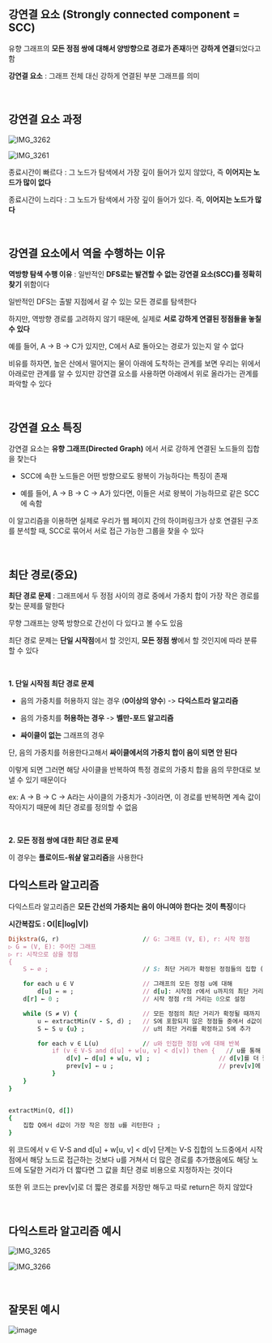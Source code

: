 ## 강연결 요소 (Strongly connected component = SCC)

유향 그래프의 **모든 정점 쌍에 대해서 양방향으로 경로가 존재**하면 **강하게 연결**되었다고 함

**강연결 요소** : 그래프 전체 대신 강하게 연결된 부분 그래프를 의미

<br/>

## 강연결 요소 과정 

![IMG_3262](https://github.com/user-attachments/assets/33fcb0f3-2bbc-4940-8310-98eb5be1136b)

![IMG_3261](https://github.com/user-attachments/assets/b94c61de-d3a4-423c-8ad5-7d65d36d15e7)

종료시간이 빠르다 : 그 노드가 탐색에서 가장 깊이 들어가 있지 않았다, 즉 **이어지는 노드가 많이 없다**

종료시간이 느리다 : 그 노드가 탐색에서 가장 깊이 들어가 있다. 즉, **이어지는 노드가 많다**

<br/>

## 강연결 요소에서 역을 수행하는 이유

**역방향 탐색 수행 이유** : 일반적인 **DFS로는 발견할 수 없는 강연결 요소(SCC)를 정확히 찾기** 위함이다

일반적인 DFS는 출발 지점에서 갈 수 있는 모든 경로를 탐색한다

하지만, 역방향 경로를 고려하지 않기 때문에, 실제로 **서로 강하게 연결된 정점들을 놓칠 수 있다**

예를 들어, A → B → C가 있지만, C에서 A로 돌아오는 경로가 있는지 알 수 없다

비유를 하자면, 높은 산에서 떨어지는 물이 아래에 도착하는 관계를 보면 우리는 위에서 아래로만 관계를 알 수 있지만 강연결 요소를 사용하면 아래에서 위로 올라가는 관계를 파악할 수 있다 

<br/>

## 강연결 요소 특징 

강연결 요소는 **유향 그래프(Directed Graph)** 에서 서로 강하게 연결된 노드들의 집합을 찾는다

- SCC에 속한 노드들은 어떤 방향으로도 왕복이 가능하다는 특징이 존재

- 예를 들어, A → B → C → A가 있다면, 이들은 서로 왕복이 가능하므로 같은 SCC에 속함

이 알고리즘을 이용하면 실제로 우리가 웹 페이지 간의 하이퍼링크가 상호 연결된 구조를 분석할 때, SCC로 묶어서 서로 접근 가능한 그룹을 찾을 수 있다 

<br/>

## 최단 경로(중요)

**최단 경로 문제** : 그래프에서 두 정점 사이의 경로 중에서 가중치 합이 가장 작은 경로를 찾는 문제를 말한다 

무향 그래프는 양쪽 방향으로 간선이 다 있다고 볼 수도 있음

최단 경로 문제는 **단일 시작점**에서 할 것인지, **모든 정점 쌍**에서 할 것인지에 따라 분류할 수 있다

<br/>

**1. 단일 시작점 최단 경로 문제**

- 음의 가중치를 허용하지 않는 경우 (**0이상의 양수**) -> **다익스트라 알고리즘**

- 음의 가중치를 **허용하는 경우** -> **벨만-포드 알고리즘**

- **싸이클이 없는** 그래프의 경우

단, 음의 가중치를 허용한다고해서 **싸이클에서의 가중치 합이 음이 되면 안 된다**

이렇게 되면 그러면 해당 사이클을 반복하여 특정 경로의 가중치 합을 음의 무한대로 보낼 수 있기 때문이다 

ex: A → B → C → A라는 사이클의 가중치가 -3이라면, 이 경로를 반복하면 계속 값이 작아지기 때문에 최단 경로를 정의할 수 없음

<br>

**2. 모든 정점 쌍에 대한 최단 경로 문제** 

이 경우는 **플로이드-워샬 알고리즘**을 사용한다 

## 다익스트라 알고리즘

다익스트라 알고리즘은 **모든 간선의 가중치는 음이 아니여야 한다는 것이 특징**이다

**시간복잡도 : O(|E|log|V|)**

```ruby
Dijkstra(G, r)                       // G: 그래프 (V, E), r: 시작 정점
▷ G = (V, E): 주어진 그래프
▷ r: 시작으로 삼을 정점
{
    S ← ∅ ;                          // S: 최단 거리가 확정된 정점들의 집합 (초기에는 공집합)

    for each u ∈ V                   // 그래프의 모든 정점 u에 대해
        d[u] ← ∞ ;                   // d[u]: 시작점 r에서 u까지의 최단 거리 추정값 (초기에는 무한대)
    d[r] ← 0 ;                       // 시작 정점 r의 거리는 0으로 설정

    while (S ≠ V) {                  // 모든 정점의 최단 거리가 확정될 때까지 반복
        u ← extractMin(V - S, d) ;   // S에 포함되지 않은 정점들 중에서 d값이 가장 작은 정점 u 선택
        S ← S ∪ {u} ;                // u의 최단 거리를 확정하고 S에 추가

        for each v ∈ L(u)            // u와 인접한 정점 v에 대해 반복
            if (v ∈ V-S and d[u] + w[u, v] < d[v]) then {   // u를 통해 v로 가는 경로가 더 짧다면
                d[v] ← d[u] + w[u, v] ;                   // d[v]를 더 짧은 거리로 갱신 (이완)
                prev[v] ← u ;                             // prev[v]에 u 저장 → 경로 추적을 위함
            }
    }
}


extractMin(Q, d[])
{
    집합 Q에서 d값이 가장 작은 정점 u를 리턴한다 ;
}
```

위 코드에서 v ∈ V-S and d[u] + w[u, v] < d[v] 단계는 V-S 집합의 노드중에서 시작점에서 해당 노드로 접근하는 것보다 u를 거쳐서 더 많은 경로를 추가했음에도 해당 노드에 도달한 거리가 더 짧다면 그 값을 최단 경로 비용으로 지정하자는 것이다 

또한 위 코드는 prev[v]로 더 짧은 경로를 저장만 해두고 따로 return은 하지 않았다

<br/>

## 다익스트라 알고리즘 예시 

![IMG_3265](https://github.com/user-attachments/assets/a0f87912-b3df-4988-8fb1-15bd7e603d0f)

![IMG_3266](https://github.com/user-attachments/assets/e17f6122-f350-43da-a516-bd1dfaffbb43)

<br/>

## 잘못된 예시 

![image](https://github.com/user-attachments/assets/b00a466b-4a51-4820-b997-b7bf43c5c275)




















































































